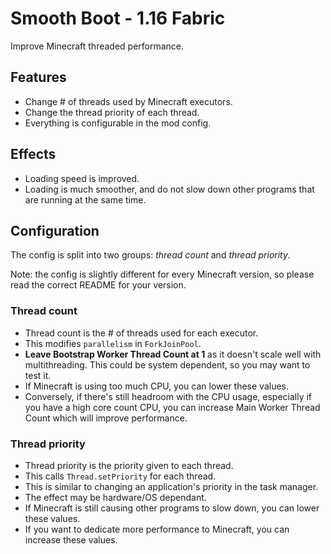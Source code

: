 # Smooth Boot - 1.16 Fabric
Improve Minecraft threaded performance.

## Features

 - Change # of threads used by Minecraft executors.
 - Change the thread priority of each thread.
 - Everything is configurable in the mod config.

## Effects

 - Loading speed is improved.
 - Loading is much smoother, and do not slow down other programs that are running at the same time.

## Configuration

The config is split into two groups: *thread count* and *thread priority*.

Note: the config is slightly different for every Minecraft version, so please read the correct README for your version.

### Thread count

 - Thread count is the # of threads used for each executor.
 - This modifies `parallelism` in `ForkJoinPool`.
 - **Leave Bootstrap Worker Thread Count at 1** as it doesn't scale well with multithreading. This could be system dependent, so you may want to test it.
 - If Minecraft is using too much CPU, you can lower these values.
 - Conversely, if there's still headroom with the CPU usage, especially if you have a high core count CPU, you can increase Main Worker Thread Count which will improve performance.

### Thread priority

 - Thread priority is the priority given to each thread.
 - This calls `Thread.setPriority` for each thread.
 - This is similar to changing an application's priority in the task manager.
 - The effect may be hardware/OS dependant.
 - If Minecraft is still causing other programs to slow down, you can lower these values.
 - If you want to dedicate more performance to Minecraft, you can increase these values.